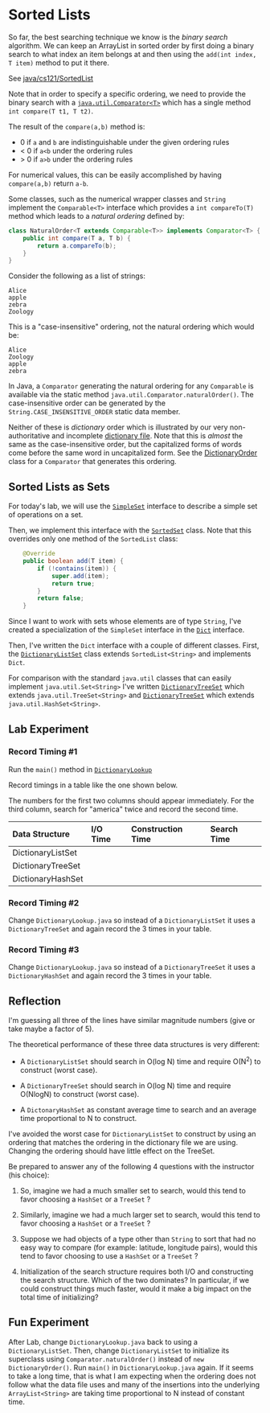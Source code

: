 # Sorted Lists

So far, the best searching technique we know
is the *binary search* algorithm. We
can keep an ArrayList<T> in sorted order
by first doing a binary search to what index
an item belongs at and then using the
`add(int index, T item)` method to put it there.

See [java/cs121/SortedList](src/main/java/cs121/SortedList.java)

Note that in order to specify a specific ordering, we
need to provide the binary search with a
[`java.util.Comparator<T>`](https://www.geeksforgeeks.org/comparator-interface-java/)
which has a single method `int compare(T t1, T t2)`.

The result of the `compare(a,b)` method is:

* 0 if `a` and `b` are indistinguishable under the given ordering rules
* &lt; 0 if `a<b` under the ordering rules
* &gt; 0 if `a>b` under the ordering rules

For numerical values, this can be easily accomplished
by having `compare(a,b)` return `a-b`.

Some classes, such as the numerical wrapper classes
and `String` implement the `Comparable<T>` interface
which provides a `int compareTo(T)` method which leads to a
*natural ordering* defined by:
```java
class NaturalOrder<T extends Comparable<T>> implements Comparator<T> {
    public int compare(T a, T b) {
        return a.compareTo(b);
    }
}
```

Consider the following as a list of strings:
```
Alice
apple
zebra
Zoology 
```

This is a "case-insensitive" ordering, not the
natural ordering which would be:

```
Alice
Zoology
apple
zebra
```

In Java, a `Comparator` generating the natural ordering for any `Comparable` is available via
the static method `java.util.Comparator.naturalOrder()`.
The case-insensitive order can be generated by
the `String.CASE_INSENSITIVE_ORDER` static data member.

Neither of these is *dictionary* order
which is illustrated by our very
non-authoritative and incomplete
[dictionary file](dict200k.txt). Note that
this is *almost* the same as the case-insensitive
order, but the capitalized forms of
words come before the same word in
uncapitalized form. See the
[DictionaryOrder](src/main/java/app/DictionaryOrder.java) class for a `Comparator`
that generates this ordering.

## Sorted Lists as Sets

For today's lab, we will use
the
[`SimpleSet`](src/main/java/cs121/SimpleSet.java)
interface to describe a simple set of
operations on a set.

Then, we implement this interface
with the [`SortedSet`](src/main/java/cs121/SortedSet.java) class.
Note that this overrides only one method
of the `SortedList` class:
```java
    @Override
    public boolean add(T item) {
        if (!contains(item)) {
            super.add(item);
            return true;
        }
        return false;
    }
```

Since I want to work with sets whose
elements are of type `String`, I've
created a specialization of the `SimpleSet`
interface in the
[`Dict`](src/main/java/cs121/Dict.java) interface.

Then, I've written the `Dict` interface
with a couple of different classes. First, the
[`DictionaryListSet`](src/main/java/app/DictionaryListSet.java) class extends `SortedList<String>`
and implements `Dict`.

For comparison with the standard `java.util` classes that can easily
implement `java.util.Set<String>`
I've written
[`DictionaryTreeSet`](src/main/java/app/DictionaryTreeSet.java)
which extends `java.util.TreeSet<String>` and
[`DictionaryTreeSet`](src/main/java/app/DictionaryHashSet.java)
which extends `java.util.HashSet<String>`.

## Lab Experiment

### Record Timing #1

Run the `main()` method in
[`DictionaryLookup`](src/main/java/app/DictionaryLookup.java)

Record timings in a table like the one shown below.

The numbers for the first two columns should appear immediately.
For the third column, search for "america" twice and record the second
time.

 | Data Structure     | I/O Time  | Construction Time | Search Time |
 | :---               |      :--- | :--- | :--- | 
 | DictionaryListSet  | | | |
 | DictionaryTreeSet  | | | |
 | DictionaryHashSet  | | | |

### Record Timing #2

Change `DictionaryLookup.java` so
instead of a `DictionaryListSet` it uses
a `DictionaryTreeSet` and again record the 3
times in your table.

### Record Timing #3

Change `DictionaryLookup.java` so
instead of a `DictionaryTreeSet` it uses
a `DictionaryHashSet` and again record the 3
times in your table.

## Reflection

I'm guessing all three of the lines have
similar magnitude numbers (give or take maybe a factor of 5).

The theoretical performance of these three data structures
is very different:

* A `DictionaryListSet` should search in O(log N) time
and require O(N<sup>2</sup>) to construct (worst case).

* A `DictionaryTreeSet` should search in O(log N) time
  and require O(NlogN) to construct (worst case).

* A `DictonaryHashSet` as constant average time to search and an average time proportional
 to N to construct.

I've avoided the worst case for `DictionaryListSet` to
construct by using an ordering that matches the ordering in
the dictionary file we are using. Changing the ordering should
have little effect on the TreeSet.

Be prepared to answer any of the following 4
questions with the instructor (his choice):

1. So, imagine we had a much smaller set to search,
would this tend to favor choosing a `HashSet` or a `TreeSet` ?

2. Similarly, imagine we had a much larger set to search,
would this tend to favor choosing a `HashSet` or a `TreeSet` ?

3. Suppose we had objects of a type other than
`String` to sort that had no easy
way to compare (for example: latitude, longitude pairs),
would this tend to favor choosing to use a `HashSet` or a `TreeSet` ?

4. Initialization of the search structure
   requires both I/O and constructing the
   search structure. Which of the two dominates?
   In particular, if we could construct things
   much faster, would it make a big impact on
   the total time of initializing?

## Fun Experiment

After Lab, change `DictionaryLookup.java` back to using
a `DictionaryListSet`. Then, change `DictionaryListSet`
to initialize its superclass using `Comparator.naturalOrder()`
instead of `new DictionaryOrder()`. Run `main()`
in `DictionaryLookup.java` again. If it seems to take
a long time, that is what I am expecting when
the ordering does not follow what the data file uses
and many of the insertions into the underlying `ArrayList<String>`
are taking time proportional to N instead of constant time.

